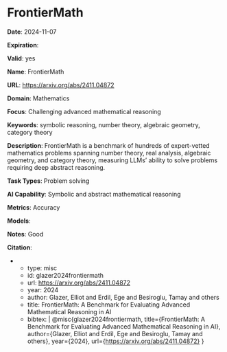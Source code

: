 # FrontierMath

**Date**: 2024-11-07

**Expiration**: 

**Valid**: yes

**Name**: FrontierMath

**URL**: https://arxiv.org/abs/2411.04872

**Domain**: Mathematics

**Focus**: Challenging advanced mathematical reasoning

**Keywords**: symbolic reasoning, number theory, algebraic geometry, category theory

**Description**: FrontierMath is a benchmark of hundreds of expert-vetted mathematics problems spanning number theory, real analysis, algebraic geometry, and category theory, measuring LLMs’  ability to solve problems requiring deep abstract reasoning. 

**Task Types**: Problem solving

**AI Capability**: Symbolic and abstract mathematical reasoning

**Metrics**: Accuracy

**Models**: 

**Notes**: Good

**Citation**:

-
  - type: misc
  - id: glazer2024frontiermath
  - url: https://arxiv.org/abs/2411.04872
  - year: 2024
  - author: Glazer, Elliot and Erdil, Ege and Besiroglu, Tamay and others
  - title: FrontierMath: A Benchmark for Evaluating Advanced Mathematical Reasoning in AI
  - bibtex: |
      @misc{glazer2024frontiermath,
        title={FrontierMath: A Benchmark for Evaluating Advanced Mathematical Reasoning in AI},
        author={Glazer, Elliot and Erdil, Ege and Besiroglu, Tamay and others},
        year={2024},
        url={https://arxiv.org/abs/2411.04872}
      }

